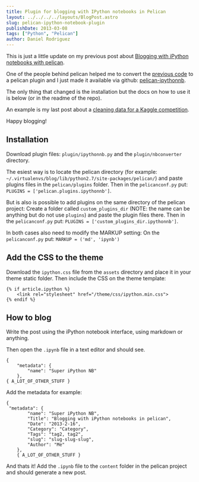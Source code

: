 ```yaml
---
title: Plugin for blogging with IPython notebooks in Pelican
layout: ../../../../layouts/BlogPost.astro
slug: pelican-ipython-notebook-plugin
publishDate: 2013-03-08
tags: ["Python", "Pelican"]
author: Daniel Rodriguez
---
```


This is just a little update on my previous post about [Blogging with iPython notebooks with pelican]({filename}../02/blogging-pelican-ipython-notebook.md).

One of the people behind pelican helped me to convert the [previous code]({filename}../02/blogging-pelican-ipython-notebook.md) to a pelican plugin and I just made it available via github: [pelican-ipythonnb](https://github.com/danielfrg/pelican-ipythonnb).

The only thing that changed is the installation but the docs on how to use it is below (or in the readme of the repo).

An example is my last post about a [cleaning data for a Kaggle competition]({filename}kaggle-bulldozers-basic-cleaning.md).

Happy blogging!

## Installation

Download plugin files: `plugin/ipythonnb.py` and the `plugin/nbconverter` directory.

The esiest way is to locate the pelican directory (for example: `~/.virtualenvs/blog/lib/python2.7/site-packages/pelican/`) and paste plugins files in the `pelican/plugins` folder.
Then in the `pelicanconf.py` put: `PLUGINS = ['pelican.plugins.ipythonnb']`.

But is also is possible to add plugins on the same directory of the pelican project:
Create a folder called `custom_plugins_dir` (NOTE: the name can be anything but do not use `plugins`) and paste the plugin files there.
Then in the `pelicanconf.py` put: `PLUGINS = ['custom_plugins_dir.ipythonnb']`.

In both cases also need to modify the MARKUP setting: On the `pelicanconf.py` put: `MARKUP = ('md', 'ipynb')`

## Add the CSS to the theme

Download the `ipython.css` file from the `assets` directory and place it in your theme static folder. Then include the CSS on the theme template:

```plain
{% if article.ipython %}
    <link rel="stylesheet" href="/theme/css/ipython.min.css">
{% endif %}
```

## How to blog

Write the post using the iPython notebook interface, using markdown or anything.

Then open the `.ipynb` file in a text editor and should see.

```plain
{
    "metadata": {
        "name": "Super iPython NB"
    },
{ A_LOT_OF_OTHER_STUFF }
```

Add the metadata for example:

```plain
{
 "metadata": {
        "name": "Super iPython NB",
        "Title": "Blogging with iPython notebooks in pelican",
        "Date": "2013-2-16",
        "Category": "Category",
        "Tags": "tag2, tag2",
        "slug": "slug-slug-slug",
        "Author": "Me"
    },
    { A_LOT_OF_OTHER_STUFF }
```

And thats it! Add the `.ipynb` file to the `content` folder in the pelican project and should generate a new post.
